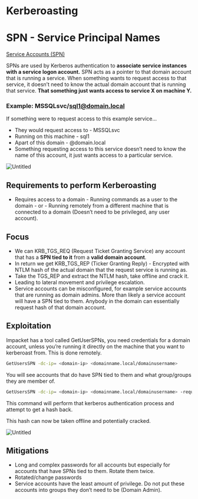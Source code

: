 # Kerberoasting

# SPN - Service Principal Names

[Service Accounts (SPN)](Kerberoasting%20f96b27d162554eae8993a450b617671e/Service%20Accounts%20(SPN)%2066fb82ecfb79480aa852482e3147d6f5.md)

SPNs are used by Kerberos authentication to **associate service instances with a service logon account.** SPN acts as a pointer to that domain account that is running a service. When something wants to request access to that service, it doesn’t need to know the actual domain account that is running that service. **That something just wants access to service X on machine Y.**

### Example:  MSSQLsvc/sql1@domain.local

If something were to request access to this example service...

- They would request access to - MSSQLsvc
- Running on this machine - sql1
- Apart of this domain - @domain.local
- Something requesting access to this service doesn’t need to know the name of this account, it just wants access to a particular service.

![Untitled](Kerberoasting%20f96b27d162554eae8993a450b617671e/Untitled.png)

## Requirements to perform Kerberoasting

- Requires access to a domain - Running commands as a user to the domain - or - Running remotely from a different machine that is connected to a domain (Doesn’t need to be privileged, any user account).

## Focus

- We can KRB_TGS_REQ (Request Ticket Granting Service) any account that has a **SPN tied to it** from a **valid domain account**.
- In return we get KRB_TGS_REP (Ticker Granting Reply) - Encrypted with NTLM hash of the actual domain that the request service is running as.
- Take the TGS_REP and extract the NTLM hash, take offline and crack it.
- Leading to lateral movement and privilege escalation.
- Service accounts can be misconfigured, for example service accounts that are running as domain admins. More than likely a service account will have a SPN tied to them. Anybody in the domain can essentially request hash of that domain account.

## Exploitation

Impacket has a tool called GetUserSPNs, you need credentials for a domain account, unless you’re running it directly on the machine that you want to kerberoast from. This is done remotely.

```bash
GetUsersSPN -dc-ip= <domain-ip> <domainname.local/domainusername>
```

You will see accounts that do have SPN tied to them and what group/groups they are member of.

```bash
GetUsersSPN -dc-ip= <domain-ip> <domainname.local/domainusername> -request
```

This command will perform that kerberos authentication process and attempt to get a hash back.

This hash can now be taken offline and potentially cracked.

![Untitled](Kerberoasting%20f96b27d162554eae8993a450b617671e/Untitled%201.png)

## Mitigations

- Long and complex passwords for all accounts but especially for accounts that have SPNs tied to them. Rotate them twice.
- Rotated/change passwords
- Service accounts have the least amount of privilege. Do not put these accounts into groups they don’t need to be (Domain Admin).